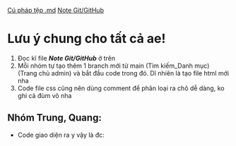 [Cú pháp tệp .md](https://viblo.asia/helps/cach-su-dung-markdown-bxjvZYnwkJZ)
[Note Git/GitHub](https://drive.google.com/file/d/1OeB45aaSXpGnI-6hqFy-PtPkpDN0Faxr/view?usp=sharing)

# Lưu ý chung cho tất cả ae!
1. Đọc kĩ file ***Note Git/GitHub*** ở trên
2. Mỗi nhóm tự tạo thêm 1 branch mới từ main (Tìm kiếm_Danh mục) (Trang chủ admin) và bắt đầu code trong đó. Dĩ nhiên là tạo file html mới nha
3. Code file css cũng nên dùng comment để phân loại ra chõ dễ dàng, ko ghi cả đùm vô nha

## Nhóm Trung, Quang:
* Code giao diện ra y vậy là đc:
